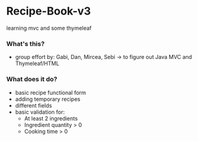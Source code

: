 # Recipe-Book-v3
learning mvc and some thymeleaf
### What's this?
- group effort by: Gabi, Dan, Mircea, Sebi -> to figure out Java MVC and Thymeleaf/HTML

### What does it do?
- basic recipe functional form
- adding temporary recipes
- different fields
- basic validation for:
  - At least 2 ingredients
  - Ingredient quantity > 0
  - Cooking time > 0
